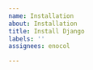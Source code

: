 ```yaml
---
name: Installation
about: Installation
title: Install Django
labels: ''
assignees: enocol

---
```




